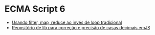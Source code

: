 # ECMA Script 6

* <a href="http://desenvolvimentoparaweb.com/javascript/map-filter-reduce-javascript/" target="_blank">Usando filter, map, reduce ao invés de loop tradicional</a>
* <a href="https://github.com/MikeMcl/big.js/" target="_blank">Repositório de lib para correção e precisão de casas decimais  emJS</a>
